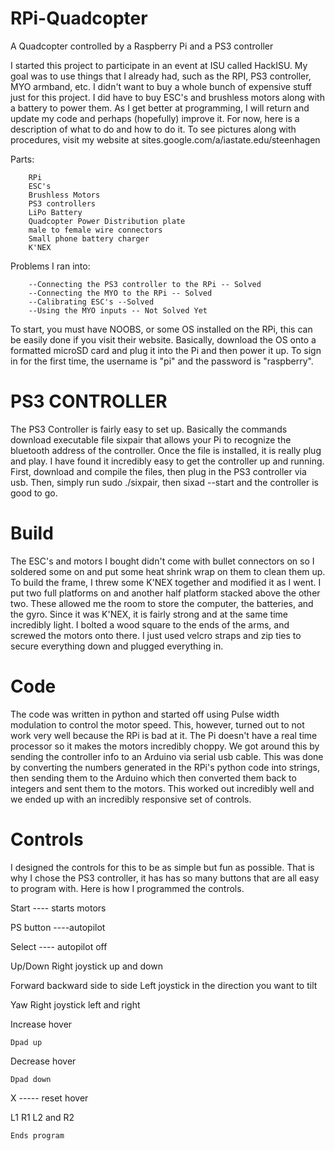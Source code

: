 # RPi-Quadcopter
A Quadcopter controlled by a Raspberry Pi and a PS3 controller

  I started this project to participate in an event at ISU called HackISU. My goal was to use things that I already had, such as the RPI, PS3 controller, MYO armband, etc. I didn't want to buy a whole bunch of expensive stuff just for this project. I did have to buy ESC's and brushless motors along with a battery to power them.
  As I get better at programming, I will return and update my code and perhaps (hopefully) improve it. For now, here is a description of what to do and how to do it. To see pictures along with procedures, visit my website at sites.google.com/a/iastate.edu/steenhagen
  
Parts:

		RPi
		ESC's 
		Brushless Motors
		PS3 controllers
		LiPo Battery
		Quadcopter Power Distribution plate
		male to female wire connectors
		Small phone battery charger
		K'NEX

Problems I ran into: 

		--Connecting the PS3 controller to the RPi -- Solved
		--Connecting the MYO to the RPi -- Solved
		--Calibrating ESC's --Solved
		--Using the MYO inputs -- Not Solved Yet 
  
  To start, you must have NOOBS, or some OS installed on the RPi, this can be easily done if you visit their website. Basically, download the OS onto a formatted microSD card and plug it into the Pi and then power it up. To sign in for the first time, the username is "pi" and the password is "raspberry".
  
# PS3 CONTROLLER
The PS3 Controller is fairly easy to set up. Basically the commands download executable file sixpair that allows your Pi to recognize the bluetooth address of the controller. Once the file is installed, it is really plug and play. I have found it incredibly easy to get the controller up and running. First, download and compile the files, then plug in the PS3 controller via usb. Then, simply run sudo ./sixpair, then sixad --start and the controller is good to go.

# Build
The ESC's and motors I bought didn't come with bullet connectors on so I soldered some on and put some heat shrink wrap on them to clean them up. To build the frame, I threw some K'NEX together and modified it as I went. I put two full platforms on and another half platform stacked above the other two. These allowed me the room to store the computer, the batteries, and the gyro. Since it was K'NEX, it is fairly strong and at the same time incredibly light. I bolted a wood square to the ends of the arms, and screwed the motors onto there. I just used velcro straps and zip ties to secure everything down and plugged everything in.

# Code
The code was written in python and started off using Pulse width modulation to control the motor speed. This, however, turned out to not work very well because the RPi is bad at it. The Pi doesn't have a real time processor so it makes the motors incredibly choppy. We got around this by sending the controller info to an Arduino via serial usb cable. This was done by converting the numbers generated in the RPi's python code into strings, then sending them to the Arduino which then converted them back to integers and sent them to the motors. This worked out incredibly well and we ended up with an incredibly responsive set of controls.

# Controls
I designed the controls for this to be as simple but fun as possible. That is why I chose the PS3 controller, it has has so many buttons that are all easy to program with. Here is how I programmed the controls. 

Start ---- starts motors

PS button ----autopilot

Select ---- autopilot off

Up/Down
		Right joystick up and down
		
Forward backward side to side
    Left joystick in the direction you want to tilt
    
Yaw
    Right joystick left and right
    
Increase hover 

    Dpad up
    
Decrease hover 

    Dpad down
    
X ----- reset hover

L1 R1 L2 and R2

    Ends program 

  
